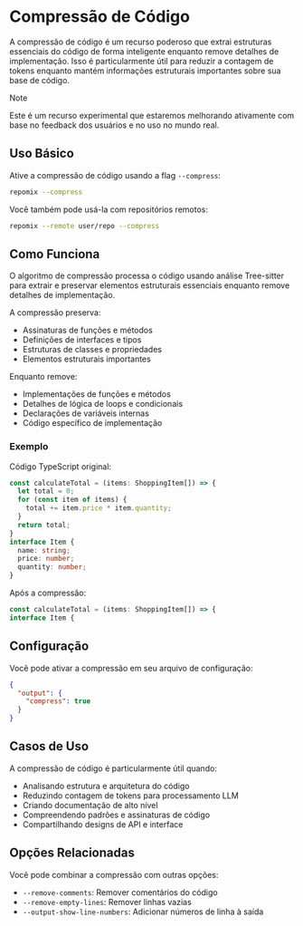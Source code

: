 # Compressão de Código

A compressão de código é um recurso poderoso que extrai estruturas essenciais do código de forma inteligente enquanto remove detalhes de implementação. Isso é particularmente útil para reduzir a contagem de tokens enquanto mantém informações estruturais importantes sobre sua base de código.

> [!NOTE]
> Este é um recurso experimental que estaremos melhorando ativamente com base no feedback dos usuários e no uso no mundo real.

## Uso Básico

Ative a compressão de código usando a flag `--compress`:

```bash
repomix --compress
```

Você também pode usá-la com repositórios remotos:

```bash
repomix --remote user/repo --compress
```

## Como Funciona

O algoritmo de compressão processa o código usando análise Tree-sitter para extrair e preservar elementos estruturais essenciais enquanto remove detalhes de implementação.

A compressão preserva:
- Assinaturas de funções e métodos
- Definições de interfaces e tipos
- Estruturas de classes e propriedades
- Elementos estruturais importantes

Enquanto remove:
- Implementações de funções e métodos
- Detalhes de lógica de loops e condicionais
- Declarações de variáveis internas
- Código específico de implementação

### Exemplo

Código TypeScript original:

```typescript
const calculateTotal = (items: ShoppingItem[]) => {
  let total = 0;
  for (const item of items) {
    total += item.price * item.quantity;
  }
  return total;
}
interface Item {
  name: string;
  price: number;
  quantity: number;
}
```

Após a compressão:

```typescript
const calculateTotal = (items: ShoppingItem[]) => {
interface Item {
```

## Configuração

Você pode ativar a compressão em seu arquivo de configuração:

```json
{
  "output": {
    "compress": true
  }
}
```

## Casos de Uso

A compressão de código é particularmente útil quando:
- Analisando estrutura e arquitetura do código
- Reduzindo contagem de tokens para processamento LLM
- Criando documentação de alto nível
- Compreendendo padrões e assinaturas de código
- Compartilhando designs de API e interface

## Opções Relacionadas

Você pode combinar a compressão com outras opções:
- `--remove-comments`: Remover comentários do código
- `--remove-empty-lines`: Remover linhas vazias
- `--output-show-line-numbers`: Adicionar números de linha à saída